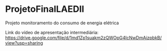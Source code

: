 # ProjetoFinalLAEDII
Projeto monitoramento do consumo de energia elétrica


Link do vídeo de apresentação intermediária:
https://drive.google.com/file/d/1md1Zp1suakm2zQWOpG4IcNwDmAizpbkB/view?usp=sharing
